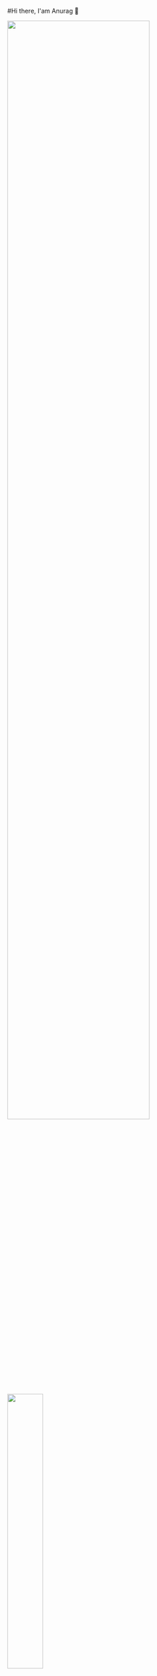 #Hi there, I'am Anurag 👋

<img align="left" width="80%"  src ="https://github-readme-stats-xi-seven-24.vercel.app/api?username=Anurag-Mishra22&show_icons=true&theme=transparent" />

<img align="left" width="40%" src ="https://github-readme-stats-xi-seven-24.vercel.app/api/top-langs/?username=anuraghazra&layout=compact" />


